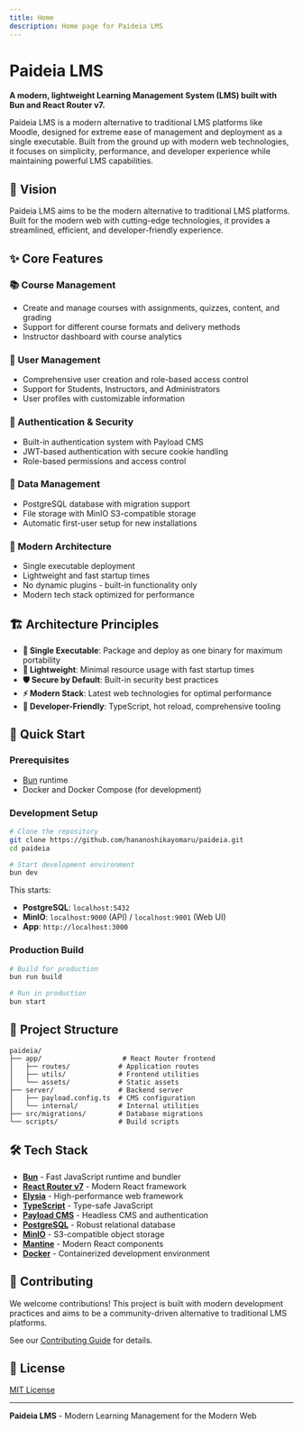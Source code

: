 ```yaml
---
title: Home
description: Home page for Paideia LMS
---
```


# Paideia LMS

**A modern, lightweight Learning Management System (LMS) built with Bun and React Router v7.**

Paideia LMS is a modern alternative to traditional LMS platforms like Moodle, designed for extreme ease of management and deployment as a single executable. Built from the ground up with modern web technologies, it focuses on simplicity, performance, and developer experience while maintaining powerful LMS capabilities.

## 🎯 Vision

Paideia LMS aims to be the modern alternative to traditional LMS platforms. Built for the modern web with cutting-edge technologies, it provides a streamlined, efficient, and developer-friendly experience.

## ✨ Core Features

### 📚 Course Management
- Create and manage courses with assignments, quizzes, content, and grading
- Support for different course formats and delivery methods
- Instructor dashboard with course analytics

### 👥 User Management
- Comprehensive user creation and role-based access control
- Support for Students, Instructors, and Administrators
- User profiles with customizable information

### 🔐 Authentication & Security
- Built-in authentication system with Payload CMS
- JWT-based authentication with secure cookie handling
- Role-based permissions and access control

### 💾 Data Management
- PostgreSQL database with migration support
- File storage with MinIO S3-compatible storage
- Automatic first-user setup for new installations

### 🔄 Modern Architecture
- Single executable deployment
- Lightweight and fast startup times
- No dynamic plugins - built-in functionality only
- Modern tech stack optimized for performance

## 🏗️ Architecture Principles

- **🚀 Single Executable**: Package and deploy as one binary for maximum portability
- **🐰 Lightweight**: Minimal resource usage with fast startup times
- **🛡️ Secure by Default**: Built-in security best practices
- **⚡ Modern Stack**: Latest web technologies for optimal performance
- **🔧 Developer-Friendly**: TypeScript, hot reload, comprehensive tooling

## 🚀 Quick Start

### Prerequisites
- [Bun](https://bun.sh) runtime
- Docker and Docker Compose (for development)

### Development Setup
```bash
# Clone the repository
git clone https://github.com/hananoshikayomaru/paideia.git
cd paideia

# Start development environment
bun dev
```

This starts:
- **PostgreSQL**: `localhost:5432`
- **MinIO**: `localhost:9000` (API) / `localhost:9001` (Web UI)
- **App**: `http://localhost:3000`

### Production Build
```bash
# Build for production
bun run build

# Run in production
bun start
```

## 📁 Project Structure

```
paideia/
├── app/                    # React Router frontend
│   ├── routes/            # Application routes
│   ├── utils/             # Frontend utilities
│   └── assets/            # Static assets
├── server/                # Backend server
│   ├── payload.config.ts  # CMS configuration
│   └── internal/          # Internal utilities
├── src/migrations/        # Database migrations
└── scripts/               # Build scripts
```

## 🛠️ Tech Stack

- **[Bun](https://bun.sh)** - Fast JavaScript runtime and bundler
- **[React Router v7](https://reactrouter.com/)** - Modern React framework
- **[Elysia](https://elysiajs.com)** - High-performance web framework
- **[TypeScript](https://typescriptlang.org/)** - Type-safe JavaScript
- **[Payload CMS](https://payloadcms.com/)** - Headless CMS and authentication
- **[PostgreSQL](https://postgresql.org/)** - Robust relational database
- **[MinIO](https://min.io/)** - S3-compatible object storage
- **[Mantine](https://mantine.dev/)** - Modern React components
- **[Docker](https://docker.com/)** - Containerized development environment

## 🤝 Contributing

We welcome contributions! This project is built with modern development practices and aims to be a community-driven alternative to traditional LMS platforms.

See our [Contributing Guide](Contributing-Guide) for details.

## 📄 License

[MIT License](https://github.com/hananoshikayomaru/paideia/blob/main/LICENSE)

---

**Paideia LMS** - Modern Learning Management for the Modern Web
